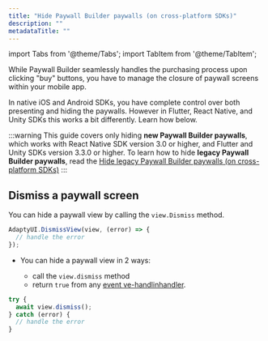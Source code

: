 ```yaml
---
title: "Hide Paywall Builder paywalls (on cross-platform SDKs)"
description: ""
metadataTitle: ""
---
```


import Tabs from '@theme/Tabs'; 
import TabItem from '@theme/TabItem'; 

While Paywall Builder seamlessly handles the purchasing process upon clicking "buy" buttons, you have to manage the closure of paywall screens within your mobile app.

In native iOS and Android SDKs, you have complete control over both presenting and hiding the paywalls. However in Flutter, React Native, and Unity SDKs this works a bit differently. Learn how below.

:::warning
This guide covers only hiding **new Paywall Builder paywalls**, which works with React Native SDK version 3.0 or higher, and Flutter and Unity SDKs version 3.3.0 or higher. To learn how to hide **legacy Paywall Builder paywalls**, read the [Hide legacy Paywall Builder paywalls (on cross-platform SDKs)](hide-legacy-paywall-builder-paywalls)
:::

## Dismiss a paywall screen

<Tabs>

<TabItem value="Unity" label="Unity" default> 

You can hide a paywall view by calling the `view.Dismiss` method.

```typescript showLineNumbers title="Flutter"
AdaptyUI.DismissView(view, (error) => {
  // handle the error
});
```

  </TabItem> 

<TabItem value="RN" label="React Native (TS)" default> 

- You can hide a paywall view in 2 ways: 

  - call the `view.dismiss` method 
  - return `true` from any [event ve-handlinhandler](handling-pb-paywall-events).

```typescript showLineNumbers title="React Native (TSX)"
try {
  await view.dismiss();
} catch (error) {
  // handle the error
}
```

</TabItem> </Tabs>
